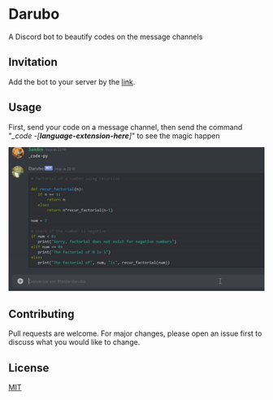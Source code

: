 # Darubo

A Discord bot to beautify codes on the message channels

## Invitation

Add the bot to your server by the [link](https://discord.com/api/oauth2/authorize?client_id=837903713216495617&permissions=8&scope=bot).

## Usage

First, send your code on a message channel, then send the command "*_code -[**language-extension-here**]*" to see the magic happen

!["Usage example"!](/assets/usage.gif "Usage example")


## Contributing
Pull requests are welcome. For major changes, please open an issue first to discuss what you would like to change.


## License
[MIT](https://choosealicense.com/licenses/mit/)
